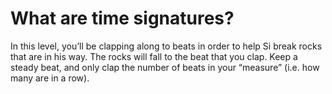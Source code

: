 # What are time signatures?

In this level, you’ll be clapping along to beats in order to help Si break rocks that are in his way. The rocks will fall to the beat that you clap. Keep a steady beat, and only clap the number of beats in your “measure” (i.e. how many are in a row).